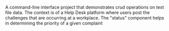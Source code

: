 A command-line interface project that demonstrates crud operations on text file data. The context is of a Help Desk platform where users post the challenges that are occurring at a workplace. The "status" component helps in determining the priority of a given complaint
